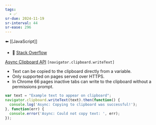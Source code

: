 ```yaml
---
tags:
  - ✅
sr-due: 2024-11-19
sr-interval: 44
sr-ease: 296
---
```


⬅️ [[JavaScript]]
- 🔗 [Stack Overflow](https://stackoverflow.com/questions/400212/how-do-i-copy-to-the-clipboard-in-javascript)

 [Async Clipboard API](https://www.w3.org/TR/clipboard-apis/#async-clipboard-api) `[navigator.clipboard.writeText]`
- Text can be copied to the clipboard directly from a variable.
- Only supported on pages served over HTTPS.
- In Chrome 66 pages inactive tabs can write to the clipboard without a permissions prompt.

```javascript
var text = "Example text to appear on clipboard";
navigator.clipboard.writeText(text).then(function() {
  console.log('Async: Copying to clipboard was successful!');
}, function(err) {
  console.error('Async: Could not copy text: ', err);
});
```